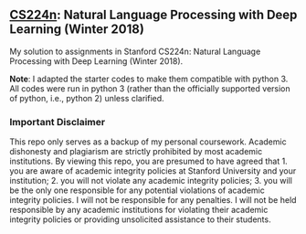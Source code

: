 ## [CS224n](http://web.stanford.edu/class/cs224n/): Natural Language Processing with Deep Learning (Winter 2018)
My solution to assignments in Stanford CS224n: Natural Language Processing with Deep Learning (Winter 2018).

**Note**: I adapted the starter codes to make them compatible with python 3. All codes were run in python 3 (rather than the officially supported version of python, i.e., python 2) unless clarified.

### Important Disclaimer
This repo only serves as a backup of my personal coursework. Academic dishonesty and plagiarism are strictly prohibited by most academic institutions. By viewing this repo, you are presumed to have agreed that 1. you are aware of academic integrity policies at Stanford University and your institution; 2. you will not violate any academic integrity policies; 3. you will be the only one responsible for any potential violations of academic integrity policies. I will not be responsible for any penalties. I will not be held responsible by any academic institutions for violating their academic integrity policies or providing unsolicited assistance to their students.
